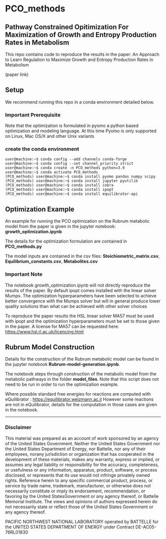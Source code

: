 # PCO_methods

 ## Pathway  Constrained Opitimization For Maximization of Growth and Entropy Production Rates in Metabolism

 This repo contains code to reproduce the results in the paper: An Approach to Learn Regulation to Maximize Growth and Entropy Production Rates in Metabolism

 (paper link)




## Setup

 We recommend running this repo in a conda environment detailed below.


### Important Prerequisite

 Note that the optimization is formulated in pyomo a python based optimization and modeling language. At this time Pyomo is only supported on Linux, Mac OS/X and other Unix variants


 ### create the conda environment

 ```console
 user@machine:~$ conda config --add channels conda-forge 
 user@machine:~$ conda config --set channel_priority strict
 user@machine:~$ conda create -n PCO_methods python=3.9
 user@machine:~$ conda activate PCO_methods 
 (PCO_methods) user@machine:~$ conda install pyomo pandas numpy scipy
 (PCO_methods) user@machine:~$ conda install jupyter pyutilib
 (PCO_methods) user@machine:~$ conda install cobra
 (PCO_methods) user@machine:~$ conda install ipopt
 (PCO_methods) user@machine:~$ conda install equilibrator-api
 ```

## Optimization Example

An example for running the PCO optimization on the Rubrum metabolic model from the paper is given in the jupyter notebook: **growth_optimization.ipynb**

The details for the optimization formulation are contained in **PCO_methods.py**

The model inputs are contained in the csv files: **Stoichiometric_matrix.csv**, **Equilibrium_constants.csv**, **Metabolites.csv** 

### **Important Note**

 The notebook growth_optimization.ipynb will not directly reproduce the results of the paper. By default ipopt comes installed with the linear solver Mumps. The optimization hyperparameters have been selected to achieve better convergence with the Mumps solver but will in general produce lower quality solutions than what can be achieved with other solver choices

 To reproduce the paper results the HSL linear solver MA57 must be used with ipopt and the optimization hyperparameters must be set to those given in the paper. A license for MA57 can be requested here: https://www.hsl.rl.ac.uk/licencing.html

## Rubrum Model Construction

Details for the construction of the Rubrum metabolic model can be found in the jupyter notebook **Rubrum-model-generation.ipynb**. 

The notebook steps through construction of the metabolic model from the metabolic pathways in the folder **model_files**. Note that this script does not need to be run in order to run the optimization example. 

Where possible standard free energies for reactions are computed with eQuilibrator : https://equilibrator.weizmann.ac.il However some reactions are not in eQuilibrator, details for the computation in those cases are given in the notebook.


---

### Disclaimer

This material was prepared as an account of work sponsored by an agency of the United States Government.  Neither the United States Government nor the United States Department of Energy, nor Battelle, nor any of their employees, norany jurisdiction or organization that has cooperated in the development of these materials, makes any warranty, express or implied, or assumes any legal liability or responsibility for the accuracy, completeness, or usefulness or any information, apparatus, product, software, or process disclosed, or represents that its use would not infringe privately owned rights.
Reference herein to any specific commercial product, process, or service by trade name, trademark, manufacturer, or otherwise does not necessarily constitute or imply its endorsement, recommendation, or favoring by the United StatesGovernment or any agency thereof, or Battelle Memorial Institute. The views and opinions of authors expressed herein do not necessarily state or reflect those of the United States Government or any agency thereof.

PACIFIC NORTHWEST NATIONAL LABORATORY
operated by
BATTELLE
for the
UNITED STATES DEPARTMENT OF ENERGY
under Contract DE-AC05-76RL01830
